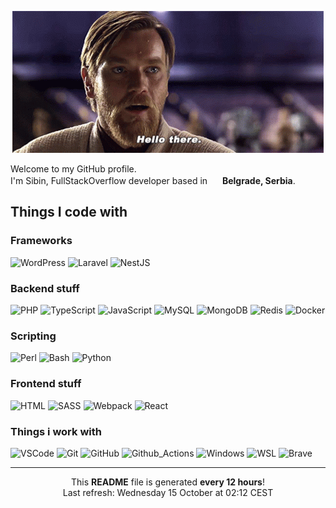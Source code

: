 <div align="center">

![](https://raw.githubusercontent.com/seebeen/seebeen/master/hello-there.gif)

</div>

Welcome to my GitHub profile.  
I'm Sibin, FullStackOverflow developer based in <img src="https://cdn-icons-png.flaticon.com/512/5373/5373055.png" height="16" width="16" > **Belgrade, Serbia**.


## Things I code with


### Frameworks
![WordPress](https://img.shields.io/badge/-WordPress-21759b?style=flat-square&logo=wordpress&logoColor=white)
![Laravel](https://img.shields.io/badge/-Laravel-ff2d20?style=flat-square&logo=laravel&logoColor=white)
![NestJS](https://img.shields.io/badge/-NestJS-e0234e?style=flat-square&logo=nestjs&logoColor=white)



### Backend stuff
![PHP](https://img.shields.io/badge/-PHP-777bb4?style=flat-square&logo=php&logoColor=white)
![TypeScript](https://img.shields.io/badge/-TypeScript-2b7489?style=flat-square&logo=typescript&logoColor=white)
![JavaScript](https://img.shields.io/badge/-JavaScript-f7df1e?style=flat-square&logo=javascript&logoColor=white)
![MySQL](https://img.shields.io/badge/-MySQL-4479a1?style=flat-square&logo=mysql&logoColor=white)
![MongoDB](https://img.shields.io/badge/-MongoDB-47a248?style=flat-square&logo=mongodb&logoColor=white)
![Redis](https://img.shields.io/badge/-Redis-dc382d?style=flat-square&logo=redis&logoColor=white)
![Docker](https://img.shields.io/badge/-Docker-2496ed?style=flat-square&logo=docker&logoColor=white)



### Scripting
![Perl](https://img.shields.io/badge/-Perl-39457e?style=flat-square&logo=perl&logoColor=white)
![Bash](https://img.shields.io/badge/-Bash-4eaa25?style=flat-square&logo=gnome-terminal&logoColor=white)
![Python](https://img.shields.io/badge/-Python-3776ab?style=flat-square&logo=python&logoColor=white)



### Frontend stuff
![HTML](https://img.shields.io/badge/-HTML-e34c26?style=flat-square&logo=html5&logoColor=white)
![SASS](https://img.shields.io/badge/-SASS-cc6699?style=flat-square&logo=sass&logoColor=white)
![Webpack](https://img.shields.io/badge/-Webpack-8dd6f9?style=flat-square&logo=webpack&logoColor=white)
![React](https://img.shields.io/badge/-React-61dafb?style=flat-square&logo=react&logoColor=white)



### Things i work with
![VSCode](https://img.shields.io/badge/-VSCode-007acc?style=flat-square&logo=visualstudiocode&logoColor=white)
![Git](https://img.shields.io/badge/-Git-f05032?style=flat-square&logo=git&logoColor=white)
![GitHub](https://img.shields.io/badge/-GitHub-181717?style=flat-square&logo=github&logoColor=white)
![Github_Actions](https://img.shields.io/badge/-Github_Actions-2088ff?style=flat-square&logo=github-actions&logoColor=white)
![Windows](https://img.shields.io/badge/-Windows-0078d6?style=flat-square&logo=windows&logoColor=white)
![WSL](https://img.shields.io/badge/-WSL-4b0082?style=flat-square&logo=ubuntu&logoColor=white)
![Brave](https://img.shields.io/badge/-Brave-fb542b?style=flat-square&logo=brave&logoColor=white)



<hr>

<div align="center">

This **README** file is generated **every 12 hours**!  
Last refresh: Wednesday 15 October at 02:12 CEST

</div>
